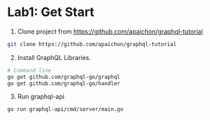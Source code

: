 # Lab1: Get Start
1. Clone project from https://github.com/apaichon/graphql-tutorial
```sh
git clone https://github.com/apaichon/graphql-tutorial
```
2. Install GraphQL Libraries.
```sh
# Command line
go get github.com/graphql-go/graphql
go get github.com/graphql-go/handler
```
3. Run graphql-api
```sh
go run graphql-api/cmd/server/main.go
```